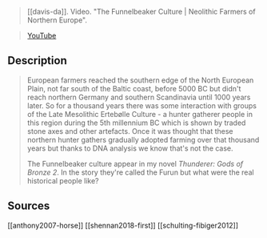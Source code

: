 > [[davis-da]]. Video. "The Funnelbeaker Culture | Neolithic Farmers of Northern Europe". 

> [YouTube](https://youtu.be/iJYvhf0VVi0)

## Description
> European farmers reached the southern edge of the North European Plain, not far south of the Baltic coast, before 5000 BC but didn't reach northern Germany and southern Scandinavia until 1000 years later. So for a thousand years there was some interaction with groups of the Late Mesolithic Ertebølle Culture - a hunter gatherer people in this region during the 5th millennium BC which is shown by traded stone axes and other artefacts. Once it was thought that these northern hunter gathers gradually adopted farming over that thousand years but thanks to DNA analysis we know that's not the case.
> 
> The Funnelbeaker culture appear in my novel *Thunderer: Gods of Bronze 2*. In the story they're called the Furun but what were the real historical people like?

## Sources
[[anthony2007-horse]]
[[shennan2018-first]]
[[schulting-fibiger2012]]